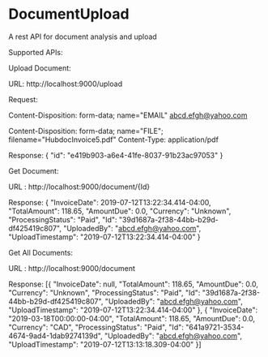 # DocumentUpload
A rest API for document analysis and upload

Supported APIs:

Upload Document:

URL: http://localhost:9000/upload

Request:

Content-Disposition: form-data; name="EMAIL"
abcd.efgh@yahoo.com


Content-Disposition: form-data; name="FILE"; filename="HubdocInvoice5.pdf"
Content-Type: application/pdf

Response:
{
    "id": "e419b903-a6e4-41fe-8037-91b23ac97053"
}


Get Document: 

URL : http://localhost:9000/document/{Id}

Response: {
	"InvoiceDate": 2019-07-12T13:22:34.414-04:00,
	"TotalAmount": 118.65,
	"AmountDue": 0.0,
	"Currency": "Unknown",
	"ProcessingStatus": "Paid",
	"Id": "39d1687a-2f38-44bb-b29d-df425419c807",
	"UploadedBy": "abcd.efgh@yahoo.com",
	"UploadTimestamp": "2019-07-12T13:22:34.414-04:00"
}


Get All Documents: 

URL : http://localhost:9000/document

Response: [{
	"InvoiceDate": null,
	"TotalAmount": 118.65,
	"AmountDue": 0.0,
	"Currency": "Unknown",
	"ProcessingStatus": "Paid",
	"Id": "39d1687a-2f38-44bb-b29d-df425419c807",
	"UploadedBy": "abcd.efgh@yahoo.com",
	"UploadTimestamp": "2019-07-12T13:22:34.414-04:00"
}, {
	"InvoiceDate": "2019-03-18T00:00:00-04:00",
	"TotalAmount": 118.65,
	"AmountDue": 0.0,
	"Currency": "CAD",
	"ProcessingStatus": "Paid",
	"Id": "641a9721-3534-4674-9ad4-1dab9274139d",
	"UploadedBy": "abcd.efgh@yahoo.com",
	"UploadTimestamp": "2019-07-12T13:13:18.309-04:00"
}]
